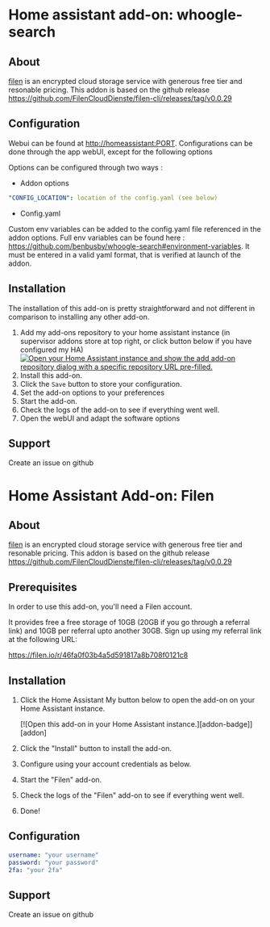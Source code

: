 # Home assistant add-on: whoogle-search

## About

[filen](https://filen.io/) is an encrypted cloud storage service with generous free tier and resonable pricing.
This addon is based on the github release https://github.com/FilenCloudDienste/filen-cli/releases/tag/v0.0.29

## Configuration

Webui can be found at <http://homeassistant:PORT>.
Configurations can be done through the app webUI, except for the following options

Options can be configured through two ways :

- Addon options

```yaml
"CONFIG_LOCATION": location of the config.yaml (see below)
```

- Config.yaml

Custom env variables can be added to the config.yaml file referenced in the addon options. Full env variables can be found here : https://github.com/benbusby/whoogle-search#environment-variables. It must be entered in a valid yaml format, that is verified at launch of the addon.

## Installation

The installation of this add-on is pretty straightforward and not different in comparison to installing any other add-on.

1. Add my add-ons repository to your home assistant instance (in supervisor addons store at top right, or click button below if you have configured my HA)
   [![Open your Home Assistant instance and show the add add-on repository dialog with a specific repository URL pre-filled.](https://my.home-assistant.io/badges/supervisor_add_addon_repository.svg)](https://my.home-assistant.io/redirect/supervisor_add_addon_repository/?repository_url=https%3A%2F%2Fgithub.com%2Fkarteekiitg%2Ffilen)
1. Install this add-on.
1. Click the `Save` button to store your configuration.
1. Set the add-on options to your preferences
1. Start the add-on.
1. Check the logs of the add-on to see if everything went well.
1. Open the webUI and adapt the software options

## Support

Create an issue on github


# Home Assistant Add-on: Filen

## About

[filen](https://filen.io/) is an encrypted cloud storage service with generous free tier and resonable pricing.
This addon is based on the github release https://github.com/FilenCloudDienste/filen-cli/releases/tag/v0.0.29

## Prerequisites

In order to use this add-on, you'll need a Filen account.

It provides free a free storage of 10GB (20GB if you go through a referral link)
and 10GB per referral upto another 30GB. Sign up using my referral link at
the following URL:

<https://filen.io/r/46fa0f03b4a5d591817a8b708f0121c8>

## Installation

1. Click the Home Assistant My button below to open the add-on on your Home
   Assistant instance.

   [![Open this add-on in your Home Assistant instance.][addon-badge]][addon]

1. Click the "Install" button to install the add-on.
1. Configure using your account credentials as below.
1. Start the "Filen" add-on.
1. Check the logs of the "Filen" add-on to see if everything went well.
1. Done!

## Configuration

```yaml
username: "your username"
password: "your password"
2fa: "your 2fa"
```

## Support

Create an issue on github
